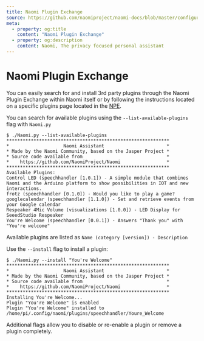 ```yaml
---
title: Naomi Plugin Exchange
source: https://github.com/naomiproject/naomi-docs/blob/master/configuration/npe.md
meta:
  - property: og:title
    content: "Naomi Plugin Exchange"
  - property: og:description
    content: Naomi, The privacy focused personal assistant
---
```


# Naomi Plugin Exchange

You can easily search for and install 3rd party plugins through the Naomi Plugin Exchange within Naomi itself or by following the instructions located on a specific plugins page located in the [NPE](/plugins/).

You can search for available plugins using the `--list-available-plugins` flag with `Naomi.py`

```
$ ./Naomi.py --list-available-plugins
************************************************************
*                    Naomi Assistant                       *
* Made by the Naomi Community, based on the Jasper Project *
* Source code available from                               *
*    https://github.com/NaomiProject/Naomi                 *
************************************************************
Available Plugins:
Control LED (speechhandler [1.0.1]) - A simple module that combines Naomi and the Arduino platform to show possibilities in IOT and new interactions.
frotz (speechhandler [0.1.0]) - Would you like to play a game?
googlecalendar (speechhandler [1.1.0]) - Set and retrieve events from your Google calendar
Respeaker 4Mic Volume (visualizations [1.0.0]) - LED Display for SeeedStudio Respeaker
You're Welcome (speechhandler [0.0.1]) - Answers "Thank you" with "You're welcome"
```

Available plugins are listed as `Name (category [version]) - Description`

Use the `--install` flag to install a plugin:

```
$ ./Naomi.py --install "You're Welcome"
************************************************************
*                    Naomi Assistant                       *
* Made by the Naomi Community, based on the Jasper Project *
* Source code available from                               *
*    https://github.com/NaomiProject/Naomi                 *
************************************************************
Installing You're Welcome...
Plugin "You're Welcome" is enabled
Plugin "You're Welcome" installed to /home/pi/.config/naomi/plugins/speechhandler/Youre_Welcome
```

Additional flags allow you to disable or re-enable a plugin or remove a plugin completely.

<DocPreviousVersions/>
<EditPageLink/>

